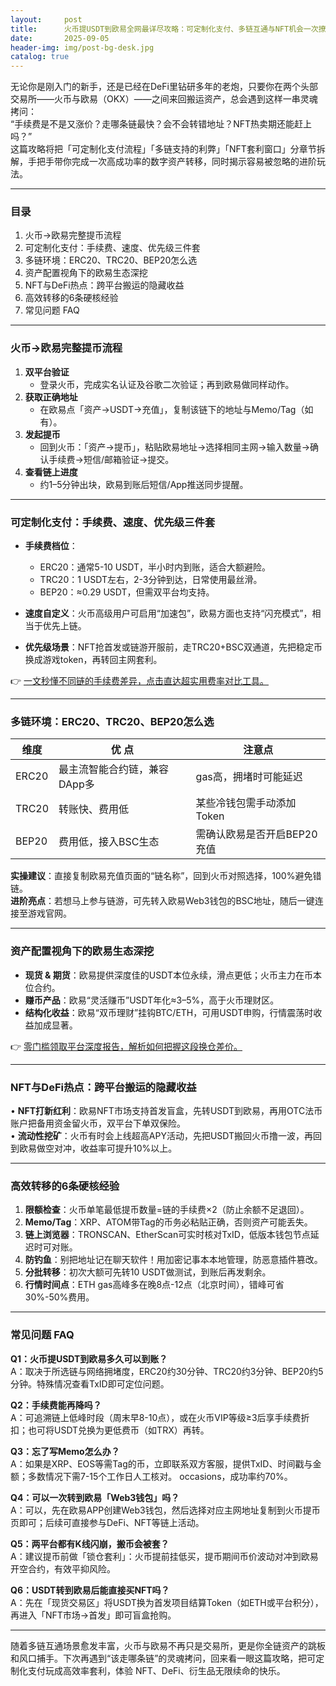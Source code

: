 ```yaml
---
layout:     post
title:      火币提USDT到欧易全网最详尽攻略：可定制化支付、多链互通与NFT机会一次撩透
date:       2025-09-05
header-img: img/post-bg-desk.jpg
catalog: true
---
```


无论你是刚入门的新手，还是已经在DeFi里钻研多年的老炮，只要你在两个头部交易所——火币与欧易（OKX）——之间来回搬运资产，总会遇到这样一串灵魂拷问：  
“手续费是不是又涨价？走哪条链最快？会不会转错地址？NFT热卖期还能赶上吗？”  
这篇攻略将把「可定制化支付流程」「多链支持的利弊」「NFT套利窗口」分章节拆解，手把手带你完成一次高成功率的数字资产转移，同时揭示容易被忽略的进阶玩法。

---

### 目录
1. 火币→欧易完整提币流程  
2. 可定制化支付：手续费、速度、优先级三件套  
3. 多链环境：ERC20、TRC20、BEP20怎么选  
4. 资产配置视角下的欧易生态深挖  
5. NFT与DeFi热点：跨平台搬运的隐藏收益  
6. 高效转移的6条硬核经验  
7. 常见问题 FAQ  

---

### 火币→欧易完整提币流程
1. **双平台验证**  
   - 登录火币，完成实名认证及谷歌二次验证；再到欧易做同样动作。  
2. **获取正确地址**  
   - 在欧易点「资产→USDT→充值」，复制该链下的地址与Memo/Tag（如有）。  
3. **发起提币**  
   - 回到火币：「资产→提币」，粘贴欧易地址→选择相同主网→输入数量→确认手续费→短信/邮箱验证→提交。  
4. **查看链上进度**  
   - 约1–5分钟出块，欧易到账后短信/App推送同步提醒。  

---

### 可定制化支付：手续费、速度、优先级三件套
- **手续费档位**：  
  - ERC20：通常5-10 USDT，半小时内到账，适合大额避险。  
  - TRC20：1 USDT左右，2-3分钟到达，日常使用最丝滑。  
  - BEP20：≈0.29 USDT，但需双平台均支持。  

- **速度自定义**：火币高级用户可启用“加速包”，欧易方面也支持“闪充模式”，相当于优先上链。  
- **优先级场景**：NFT抢首发或链游开服前，走TRC20+BSC双通道，先把稳定币换成游戏token，再转回主网套利。  

👉 [一文秒懂不同链的手续费差异，点击直达超实用费率对比工具。](https://okxdog.com/)

---

### 多链环境：ERC20、TRC20、BEP20怎么选
| 维度 | 优 点 | 注意点 |
|---|---|---|
| ERC20 | 最主流智能合约链，兼容DApp多 | gas高，拥堵时可能延迟 |
| TRC20 | 转账快、费用低 | 某些冷钱包需手动添加Token |
| BEP20 | 费用低，接入BSC生态 | 需确认欧易是否开启BEP20充值 |

**实操建议**：直接复制欧易充值页面的“链名称”，回到火币对照选择，100%避免错链。  
**进阶亮点**：若想马上参与链游，可先转入欧易Web3钱包的BSC地址，随后一键连接至游戏官网。

---

### 资产配置视角下的欧易生态深挖
- **现货 & 期货**：欧易提供深度佳的USDT本位永续，滑点更低；火币主力在币本位合约。  
- **赚币产品**：欧易“灵活赚币”USDT年化≈3–5%，高于火币理财区。  
- **结构化收益**：欧易“双币理财”挂钩BTC/ETH，可用USDT申购，行情震荡时收益加成显著。  

👉 [零门槛领取平台深度报告，解析如何把握这段换仓差价。](https://okxdog.com/)

---

### NFT与DeFi热点：跨平台搬运的隐藏收益
• **NFT打新红利**：欧易NFT市场支持首发盲盒，先转USDT到欧易，再用OTC法币账户把备用资金留火币，双平台下单双保险。  
• **流动性挖矿**：火币有时会上线超高APY活动，先把USDT搬回火币撸一波，再回到欧易做空对冲，收益率可提升10%以上。  

---

### 高效转移的6条硬核经验
1. **限额检查**：火币单笔最低提币数量=链的手续费×2（防止余额不足退回）。  
2. **Memo/Tag**：XRP、ATOM带Tag的币务必粘贴正确，否则资产可能丢失。  
3. **链上浏览器**：TRONSCAN、EtherScan可实时核对TxID，低版本钱包节点延迟时可对账。  
4. **防钓鱼**：别把地址记在聊天软件！用加密记事本本地管理，防恶意插件篡改。  
5. **分批转移**：初次大额可先转10 USDT做测试，到账后再发剩余。  
6. **行情时间点**：ETH gas高峰多在晚8点-12点（北京时间），错峰可省30%-50%费用。

---

### 常见问题 FAQ

**Q1：火币提USDT到欧易多久可以到账？**  
A：取决于所选链与网络拥堵度，ERC20约30分钟、TRC20约3分钟、BEP20约5分钟。特殊情况查看TxID即可定位问题。

**Q2：手续费能再降吗？**  
A：可追溯链上低峰时段（周末早8-10点），或在火币VIP等级≥3后享手续费折扣；也可将USDT兑换为更低费币（如TRX）再转。

**Q3：忘了写Memo怎么办？**  
A：如果是XRP、EOS等需Tag的币，立即联系双方客服，提供TxID、时间戳与金额；多数情况下需7-15个工作日人工核对。 occasions，成功率约70%。

**Q4：可以一次转到欧易「Web3钱包」吗？**  
A：可以，先在欧易APP创建Web3钱包，然后选择对应主网地址复制到火币提币页即可；后续可直接参与DeFi、NFT等链上活动。

**Q5：两平台都有K线闪崩，搬币会被套？**  
A：建议提币前做「锁仓套利」：火币提前挂低买，提币期间币价波动对冲到欧易开空合约，有效平抑风险。

**Q6：USDT转到欧易后能直接买NFT吗？**  
A：先在「现货交易区」将USDT换为首发项目结算Token（如ETH或平台积分），再进入「NFT市场→首发」即可盲盒抢购。

---

随着多链互通场景愈发丰富，火币与欧易不再只是交易所，更是你全链资产的跳板和风口捕手。下次再遇到“该走哪条链”的灵魂拷问，回来看一眼这篇攻略，把可定制化支付玩成高效率套利，体验 NFT、DeFi、衍生品无限续命的快乐。